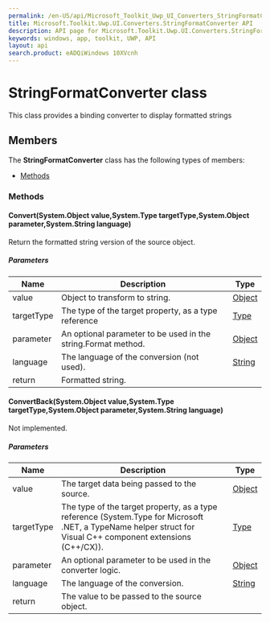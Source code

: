 ```yaml
---
permalink: /en-US/api/Microsoft_Toolkit_Uwp_UI_Converters_StringFormatConverter.htm
title: Microsoft.Toolkit.Uwp.UI.Converters.StringFormatConverter API 
description: API page for Microsoft.Toolkit.Uwp.UI.Converters.StringFormatConverter
keywords: windows, app, toolkit, UWP, API
layout: api
search.product: eADQiWindows 10XVcnh
---
```



# StringFormatConverter class

This class provides a binding converter to display formatted strings

## Members

The **StringFormatConverter** class has the following types of members:

* [Methods](#Methods)

### Methods

#### Convert(System.Object value,System.Type targetType,System.Object parameter,System.String language)

Return the formatted string version of the source object.

##### Parameters



| Name | Description | Type || --- | --- | --- || value | Object to transform to string. | [Object](https://msdn.microsoft.com/library/windows/apps/System.Object) || targetType | The type of the target property, as a type reference | [Type](https://msdn.microsoft.com/library/windows/apps/System.Type) || parameter | An optional parameter to be used in the string.Format method. | [Object](https://msdn.microsoft.com/library/windows/apps/System.Object) || language | The language of the conversion (not used). | [String](https://msdn.microsoft.com/library/windows/apps/System.String) || return |Formatted string. |


#### ConvertBack(System.Object value,System.Type targetType,System.Object parameter,System.String language)

Not implemented.

##### Parameters



| Name | Description | Type || --- | --- | --- || value | The target data being passed to the source. | [Object](https://msdn.microsoft.com/library/windows/apps/System.Object) || targetType | The type of the target property, as a type reference (System.Type for Microsoft .NET, a TypeName helper struct for Visual C++ component extensions (C++/CX)). | [Type](https://msdn.microsoft.com/library/windows/apps/System.Type) || parameter | An optional parameter to be used in the converter logic. | [Object](https://msdn.microsoft.com/library/windows/apps/System.Object) || language | The language of the conversion. | [String](https://msdn.microsoft.com/library/windows/apps/System.String) || return |The value to be passed to the source object. |

